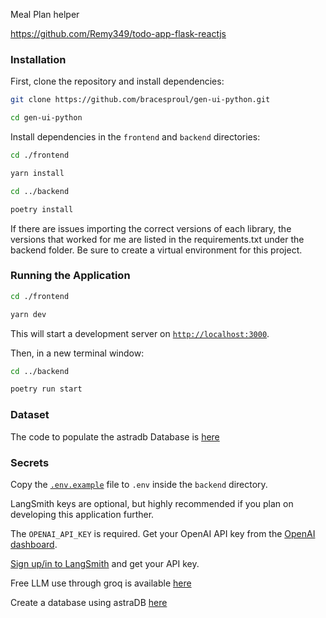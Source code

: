 Meal Plan helper

https://github.com/Remy349/todo-app-flask-reactjs


### Installation

First, clone the repository and install dependencies:

```bash
git clone https://github.com/bracesproul/gen-ui-python.git

cd gen-ui-python
```

Install dependencies in the `frontend` and `backend` directories:

```bash
cd ./frontend

yarn install
```

```bash
cd ../backend

poetry install
```
If there are issues importing the correct versions of each library, the versions that worked for me are listed in the requirements.txt under the backend folder. Be sure to create a virtual environment for this project. 


### Running the Application

```bash
cd ./frontend

yarn dev
```

This will start a development server on [`http://localhost:3000`](http://localhost:3000).

Then, in a new terminal window:

```bash
cd ../backend

poetry run start
```

### Dataset
The code to populate the astradb Database is [here](./Testing/Create_database.ipynb)

### Secrets

Copy the [`.env.example`](./backend/.env.example) file to `.env` inside the `backend` directory.

LangSmith keys are optional, but highly recommended if you plan on developing this application further.

The `OPENAI_API_KEY` is required. Get your OpenAI API key from the [OpenAI dashboard](https://platform.openai.com/login?launch).

[Sign up/in to LangSmith](https://smith.langchain.com/) and get your API key.

Free LLM use through groq is available [here](https://console.groq.com/landing/try-groq?gad_source=1&gbraid=0AAAAAoNZBHGuiiTKZDLxPDG8uF-3IkhoH&gclid=Cj0KCQjwh_i_BhCzARIsANimeoFq5hQtFXp1kMHRrs4x8RGffADRhNoXnWkc6_mCC2R3CXWInmsRjUUaAiZoEALw_wcB)

Create a database using astraDB [here](https://www.datastax.com/resources/datasheet/datastax-astra?journey=cassandra)
